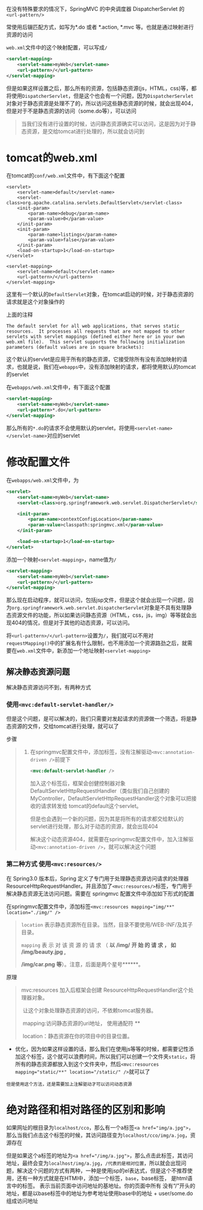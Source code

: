 在没有特殊要求的情况下，SpringMVC 的中央调度器 DispatcherServlet 的`<url-pattern/>`

常使用后辍匹配方式，如写为*.do 或者 *.action, *.mvc 等。也就是通过映射进行资源的访问



`web.xml`文件中的这个映射配置，可以写成`/`

```xml
<servlet-mapping>
    <servlet-name>myWeb</servlet-name>
    <url-pattern>/</url-pattern>
</servlet-mapping>
```

但是如果这样设置之后，那么所有的资源，包括静态资源(js，HTML，css)等，都将使用`DispatcherServlet`，但是这个也会有一个问题，因为`DispatcherServlet`对象对于静态资源是处理不了的，所以访问这些静态资源的时候，就会出现404，但是对于不是静态资源的访问（some.do等），可以访问

> 当我们没有进行设置的时候，访问静态资源确实可以访问，这是因为对于静态资源，是交给tomcat进行处理的，所以就会访问到



# tomcat的web.xml

在tomcat的`conf/web.xml`文件中，有下面这个配置

```
<servlet>
    <servlet-name>default</servlet-name>
    <servlet-class>org.apache.catalina.servlets.DefaultServlet</servlet-class>
    <init-param>
        <param-name>debug</param-name>
        <param-value>0</param-value>
    </init-param>
    <init-param>
        <param-name>listings</param-name>
        <param-value>false</param-value>
    </init-param>
    <load-on-startup>1</load-on-startup>
</servlet>

<servlet-mapping>
    <servlet-name>default</servlet-name>
    <url-pattern>/</url-pattern>
</servlet-mapping>
```

这里有一个默认的`DefaultServlet`对象，在tomcat启动的时候，对于静态资源的请求就是这个对象操作的

上面的注释

```
The default servlet for all web applications, that serves static  
resources.  It processes all requests that are not mapped to other
servlets with servlet mappings (defined either here or in your own
web.xml file).  This servlet supports the following initialization
parameters (default values are in square brackets):               
```

这个默认的servlet是应用于所有的静态资源，它接受除所有没有添加映射的请求，也就是说，我们在`webapps`中，没有添加映射的请求，都将使用默认的tomcat的servlet

在`webapps/web.xml`文件中，有下面这个配置

```xml
<servlet-mapping>
    <servlet-name>myWeb</servlet-name>
    <url-pattern>*.do</url-pattern>
</servlet-mapping>
```

那么所有的`*.do`的请求不会使用默认的servlet，将使用`<servlet-name></servlet-name>`对应的servlet


# 修改配置文件

在`webapps/web.xml`文件中，为

```xml
<servlet>
    <servlet-name>myWeb</servlet-name>
    <servlet-class>org.springframework.web.servlet.DispatcherServlet</servlet-class>

    <init-param>
        <param-name>contextConfigLocation</param-name>
        <param-value>classpath:springmvc.xml</param-value>
    </init-param>

    <load-on-startup>1</load-on-startup>
</servlet>
```

添加一个映射`<servlet-mapping>`，name值为`/`

```xml
<servlet-mapping>
    <servlet-name>myWeb</servlet-name>
    <url-pattern>/</url-pattern>
</servlet-mapping>
```



那么现在启动程序，就可以访问，包括jsp文件，但是这个就会出现一个问题，因为`org.springframework.web.servlet.DispatcherServlet`对象是不具有处理静态资源文件的功能，所以如果访问静态资源（HTML，css，js，img）等等就会出现404的情况，但是对于其他的动态资源，可以访问。

将`<url-pattern>/</url-pattern>`设置为`/`，我们就可以不用对`requestMapping()`中的扩展名有什么限制，也不用添加一个资源路劲之后，就需要在`web.xml`文件中，新添加一个地址映射`<servlet-mapping>`



## 解决静态资源问题

解决静态资源访问不到，有两种方式

### 使用`<mvc:default-servlet-handler/>`

但是这个问题，是可以解决的，我们只需要对发起请求的资源做一个筛选，将是静态资源的文件，交给tomcat进行处理，就可以了



步骤

> 1. 在springmvc配置文件中，添加标签，没有注解驱动`<mvc:annotation-driven />`前提下
>
>     ```xml
>     <mvc:default-servlet-handler />
>     ```
>
>     加入这个标签后，框架会创健控制器对象DefaultServletHttpRequestHandler（类似我们自己创建的MyController，DefaultServletHttpRequestHandler这个对象可以把接收的请求转发给 tomcat的default这个servlet。
>
>     但是也会遇到一个新的问题，因为其是将所有的请求都交给默认的servlet进行处理，那么对于动态的资源，就会出现404
>
>     解决这个动态资源404，就需要在springmvc配置文件中，加入注解驱动`<mvc:annotation-driven />`，就可以解决这个问题


### 第二种方式 使用`<mvc:resources/>`

在 Spring3.0 版本后，Spring 定义了专门用于处理静态资源访问请求的处理器ResourceHttpRequestHandler。并且添加了`<mvc:resources/>`标签，专门用于解决静态资源无法访问问题。需要在 springmvc 配置文件中添加如下形式的配置



在springmvc配置文件中，添加标签`<mvc:resources mapping="img/**" location="./img/" />`

> `location` 表示静态资源所在目录。当然，目录不要使用/WEB-INF/及其子目录。
>
> `mapping` 表 示 对 该 资 源 的 请 求 （ **以** **/img/** **开 始 的 请 求 ， 如** **/img/beauty.jpg ,** 
>
> **/img/car.png** **等**）。注意，后面是两个星号***\***。



原理

> mvc:resources 加入后框架会创建 ResourceHttpRequestHandler这个处理器对象。
>
> ​    让这个对象处理静态资源的访问，不依赖tomcat服务器。
>
> ​    mapping:访问静态资源的uri地址， 使用通配符 **
>
> ​    location：静态资源在你的项目中的目录位置。



- 优化，因为如果这样设置的话，那么我们在使用js等等的时候，都需要记性添加这个标签，这个就可以浪费时间，所以我们可以创建一个文件夹`static`，将所有的静态资源都放入到这个文件夹中，然后`<mvc:resources mapping="static/**" location="/static/" />`就可以了

`但是使用这个方法，还是需要加上注解驱动才可以访问动态资源`



# 绝对路径和相对路径的区别和影响

如果网址的根目录为`localhost/cco`，那么有一个a标签`<a href="img/a.jpg">`，那么当我们点击这个标签的时候，其访问路径变为`localhost/cco/img/a.jog`，资源存在

但是如果这个a标签的地址为`<a href="/img/a.jpg">`，那么点击此标签，其访问地址，最终会变为`localhost/img/a.jpg`，`/代表的是相对位置`，所以就会出现问题，解决这个问题的方式有两种，一种是使用jsp的el表达式，但是这个不推荐使用，还有一种方式就是在HTMl中，添加一个标签，`base`，base标签， 是html语言中的标签。 表示当前页面中访问地址的基地址。你的页面中所有 没有“/”开头的地址，都是以base标签中的地址为参考地址使用base中的地址 + user/some.do 组成访问地址
